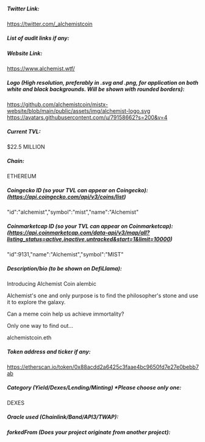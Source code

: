 ##### Twitter Link:

https://twitter.com/_alchemistcoin

##### List of audit links if any:


##### Website Link:

https://www.alchemist.wtf/

##### Logo (High resolution, preferably in .svg and .png, for application on both white and black backgrounds. Will be shown with rounded borders):

https://github.com/alchemistcoin/mistx-website/blob/main/public/assets/img/alchemist-logo.svg
https://avatars.githubusercontent.com/u/79158662?s=200&v=4 

##### Current TVL:

$22.5 MILLION

##### Chain:

ETHEREUM

##### Coingecko ID (so your TVL can appear on Coingecko): (https://api.coingecko.com/api/v3/coins/list)

"id":"alchemist","symbol":"mist","name":"Alchemist"

##### Coinmarketcap ID (so your TVL can appear on Coinmarketcap): (https://api.coinmarketcap.com/data-api/v3/map/all?listing_status=active,inactive,untracked&start=1&limit=10000)

"id":9131,"name":"Alchemist","symbol":"MIST"

##### Description/bio (to be shown on DefiLlama):

Introducing Alchemist Coin alembic

Alchemist's one and only purpose is to find the philosopher's stone and use it to explore the galaxy.

Can a meme coin help us achieve immortality?

Only one way to find out...

alchemistcoin.eth

##### Token address and ticker if any:

https://etherscan.io/token/0x88acdd2a6425c3faae4bc9650fd7e27e0bebb7ab 

##### Category (Yield/Dexes/Lending/Minting) *Please choose only one:

DEXES

##### Oracle used (Chainlink/Band/API3/TWAP):


##### forkedFrom (Does your project originate from another project):

